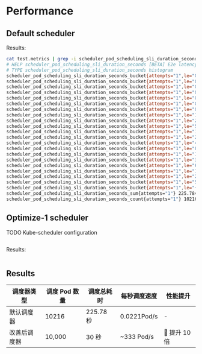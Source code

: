 # Performance

## Default scheduler
Results:
```bash
cat test.metrics | grep -i scheduler_pod_scheduling_sli_duration_seconds
# HELP scheduler_pod_scheduling_sli_duration_seconds [BETA] E2e latency for a pod being scheduled, from the time the pod enters the scheduling queue and might involve multiple scheduling attempts.
# TYPE scheduler_pod_scheduling_sli_duration_seconds histogram
scheduler_pod_scheduling_sli_duration_seconds_bucket{attempts="1",le="0.01"} 221
scheduler_pod_scheduling_sli_duration_seconds_bucket{attempts="1",le="0.02"} 5891
scheduler_pod_scheduling_sli_duration_seconds_bucket{attempts="1",le="0.04"} 9860
scheduler_pod_scheduling_sli_duration_seconds_bucket{attempts="1",le="0.08"} 10146
scheduler_pod_scheduling_sli_duration_seconds_bucket{attempts="1",le="0.16"} 10174
scheduler_pod_scheduling_sli_duration_seconds_bucket{attempts="1",le="0.32"} 10200
scheduler_pod_scheduling_sli_duration_seconds_bucket{attempts="1",le="0.64"} 10216
scheduler_pod_scheduling_sli_duration_seconds_bucket{attempts="1",le="1.28"} 10216
scheduler_pod_scheduling_sli_duration_seconds_bucket{attempts="1",le="2.56"} 10216
scheduler_pod_scheduling_sli_duration_seconds_bucket{attempts="1",le="5.12"} 10216
scheduler_pod_scheduling_sli_duration_seconds_bucket{attempts="1",le="10.24"} 10216
scheduler_pod_scheduling_sli_duration_seconds_bucket{attempts="1",le="20.48"} 10216
scheduler_pod_scheduling_sli_duration_seconds_bucket{attempts="1",le="40.96"} 10216
scheduler_pod_scheduling_sli_duration_seconds_bucket{attempts="1",le="81.92"} 10216
scheduler_pod_scheduling_sli_duration_seconds_bucket{attempts="1",le="163.84"} 10216
scheduler_pod_scheduling_sli_duration_seconds_bucket{attempts="1",le="327.68"} 10216
scheduler_pod_scheduling_sli_duration_seconds_bucket{attempts="1",le="655.36"} 10216
scheduler_pod_scheduling_sli_duration_seconds_bucket{attempts="1",le="1310.72"} 10216
scheduler_pod_scheduling_sli_duration_seconds_bucket{attempts="1",le="2621.44"} 10216
scheduler_pod_scheduling_sli_duration_seconds_bucket{attempts="1",le="5242.88"} 10216
scheduler_pod_scheduling_sli_duration_seconds_bucket{attempts="1",le="+Inf"} 10216
scheduler_pod_scheduling_sli_duration_seconds_sum{attempts="1"} 225.7848916010005
scheduler_pod_scheduling_sli_duration_seconds_count{attempts="1"} 10216
```
## Optimize-1 scheduler
TODO
Kube-scheduler configuration
```yaml

```
Results:
```bash

```


## Results
| 调度器类型       | 调度 Pod 数量 | 调度总耗时 | 每秒调度速度 | 性能提升 |
|------------------|---------------|-------------|----------------|------------|
| 默认调度器       | 10216        | 225.78 秒       |  0.0221Pod/s       | -          |
| 改善后调度器     | 10,000        | 30 秒        | ~333 Pod/s      | 🚀 提升 10 倍 |